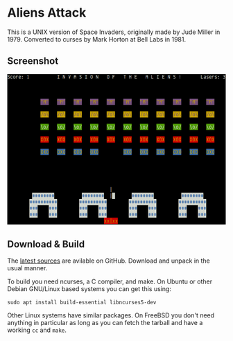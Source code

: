 Aliens Attack
=============

This is a UNIX version of Space Invaders, originally made by Jude Miller
in 1979.  Converted to curses by Mark Horton at Bell Labs in 1981.


Screenshot
----------

![Aliens Attack](screenshot.png "Aliens Attack UNIX")


Download & Build
----------------

The [latest sources][master] are avilable on GitHub.  Download and
unpack in the usual manner.

To build you need ncurses, a C compiler, and make.  On Ubuntu or other
Debian GNU/Linux based systems you can get this using:

    sudo apt install build-essential libncurses5-dev

Other Linux systems have similar packages.  On FreeBSD you don't need
anything in particular as long as you can fetch the tarball and have
a working `cc` and `make`.

[master]: https://github.com/troglobit/aliens/archive/master.tar.gz

